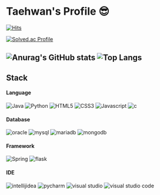 # Taehwan's Profile 😎

[![Hits](https://hits.seeyoufarm.com/api/count/incr/badge.svg?url=https%3A%2F%2Fgithub.com%2FTaehwani-Storage&count_bg=%2379C83D&title_bg=%23555555&icon=&icon_color=%23E7E7E7&title=hits&edge_flat=false)](https://hits.seeyoufarm.com)

[![Solved.ac Profile](http://mazassumnida.wtf/api/v2/generate_badge?boj=wiz_th1024)](https://solved.ac/wiz_th1024/)

![Anurag's GitHub stats](https://github-readme-stats.vercel.app/api?username=Taehwani-Storage&show_icons=true&theme=cobalt) ![Top Langs](https://github-readme-stats.vercel.app/api/top-langs/?username=Taehwani-Storage&layout=compact&theme=cobalt)
--
## Stack
#### Language
<img alt="Java" src ="https://img.shields.io/badge/Java-FF3300.svg?&style=for-the-badge&logo=Java&logoColor=white"/> <img alt="Python" src ="https://img.shields.io/badge/Python-3776AB.svg?&style=for-the-badge&logo=Python&logoColor=white"/> <img alt="HTML5" src ="https://img.shields.io/badge/Html5-E34F26.svg?&style=for-the-badge&logo=HTML5&logoColor=white"/> <img alt="CSS3" src ="https://img.shields.io/badge/CSS3-1572B6.svg?&style=for-the-badge&logo=CSS3&logoColor=white"/> <img alt="Javascript" src ="https://img.shields.io/badge/Javascript-F7DF1E.svg?&style=for-the-badge&logo=Javascript&logoColor=black"/> <img alt="c" src ="https://img.shields.io/badge/c-A8B9CC.svg?&style=for-the-badge&logo=c&logoColor=white"/> 
#### Database
<img alt="oracle" src="https://img.shields.io/badge/Oracle-F80000?style=for-the-badge&logo=oracle&logoColor=white"/> <img alt="mysql" src ="https://img.shields.io/badge/mysql-4479A1.svg?&style=for-the-badge&logo=mysql&logoColor=white"/> <img alt="mariadb" src ="https://img.shields.io/badge/maria db-003545.svg?&style=for-the-badge&logo=mariadb&logoColor=white"/>  <img alt="mongodb" src ="https://img.shields.io/badge/mongo db-47A248.svg?&style=for-the-badge&logo=mongodb&logoColor=white"/> 
#### Framework
<img alt="Spring" src ="https://img.shields.io/badge/Spring-6DB33F.svg?&style=for-the-badge&logo=Spring&logoColor=white"/> <img alt="flask" src ="https://img.shields.io/badge/flask-000000.svg?&style=for-the-badge&logo=flask&logoColor=white"/> 
#### IDE
<img alt="intellijidea" src ="https://img.shields.io/badge/intellij idea-000000.svg?&style=for-the-badge&logo=intellijidea&logoColor=white"/> <img alt="pycharm" src ="https://img.shields.io/badge/pycharm-000000.svg?&style=for-the-badge&logo=pycharm&logoColor=white"/> <img alt="visual studio" src="https://img.shields.io/badge/visual studio-5C2D91?style=for-the-badge&logo=visualstudio&logoColor=white"/> <img alt="visual studio code"  src="https://img.shields.io/badge/visual studio code-007ACC?style=for-the-badge&logo=visual studio code&logoColor=white"/>




<!--
**Taehwani-Storage/Taehwani-Storage** is a ✨ _special_ ✨ repository because its `README.md` (this file) appears on your GitHub profile.

Here are some ideas to get you started:

- 🔭 I’m currently working on ...
- 🌱 I’m currently learning ...
- 👯 I’m looking to collaborate on ...
- 🤔 I’m looking for help with ...
- 💬 Ask me about ...
- 📫 How to reach me: ...
- 😄 Pronouns: ...
- ⚡ Fun fact: ...
-->
